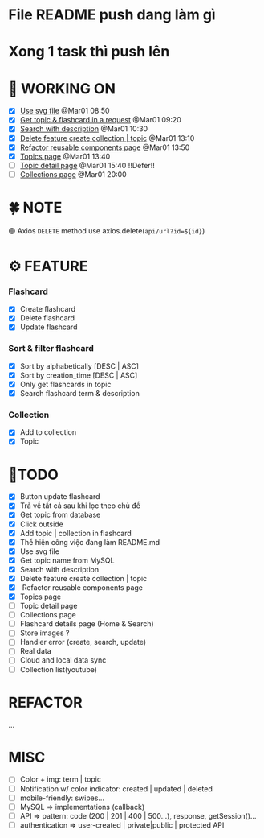 # File README push dang làm gì
# Xong 1 task thì push lên 

# 🚀 WORKING ON
* [x] [Use svg file](#task1) @Mar01 08:50
* [x] [Get topic & flashcard in a request](#task2) @Mar01 09:20
* [x] [Search with description](#task3) @Mar01 10:30
* [x] [Delete feature create collection | topic](#task4) @Mar01 13:10
* [x] [Refactor reusable components page](#task6) @Mar01 13:50
* [x] [Topics page](#task5) @Mar01 13:40
* [ ] [Topic detail page](#task7) @Mar01 15:40 !!Defer!!
* [ ] [Collections page](#task8) @Mar01 20:00

# 🍀 NOTE
🟢 Axios `DELETE` method use axios.delete(`api/url?id=${id}`)

# ⚙ FEATURE
###  Flashcard
* [x] Create flashcard
* [x] Delete flashcard
* [x] Update flashcard

### Sort & filter flashcard
* [x] Sort by alphabetically [DESC | ASC]
* [x] Sort by creation_time [DESC | ASC]
* [x] Only get flashcards in topic
* [x] Search flashcard term & description

### Collection
* [x] Add to collection  
* [x] Topic 

# 💪TODO
* [x] Button update flashcard
* [x] Trả về tất cả sau khi lọc theo chủ đề
* [x] Get topic from database 
* [x] Click outside
* [x] Add topic | collection in flashcard   
* [x] Thể hiện công việc đang làm README.md
* [x] <a id="task1">Use svg file</a>
* [x] <a id="task2">Get topic name from MySQL </a>
* [x] <a id="task3">Search with description</a> 
* [x] <a id="task4">Delete feature create collection | topic</a>
* [x] <a id="task6"> Refactor reusable components page</a>
* [x] <a id="task5">Topics page</a>
* [ ] <a id="task7">Topic detail page</a>
* [ ] <a id="task8">Collections page</a>
* [ ] Flashcard details page (Home & Search)
* [ ] Store images ?
* [ ] Handler error (create, search, update)
* [ ] Real data
* [ ] Cloud and local data sync
* [ ] Collection list(youtube) 
# REFACTOR 
...

# MISC
* [ ] Color + img: term | topic
* [ ] Notification w/ color indicator: created | updated | deleted
* [ ] mobile-friendly: swipes...
* [ ] MySQL => implementations (callback)
* [ ] API => pattern: code (200 | 201 | 400 | 500...), response, getSession()...
* [ ] authentication => user-created | private|public | protected API